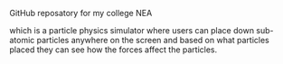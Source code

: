 GitHub reposatory for my college NEA

which is a particle physics simulator where users can place down sub-atomic particles anywhere on the screen and based on what particles placed they can see how the forces affect the particles.
